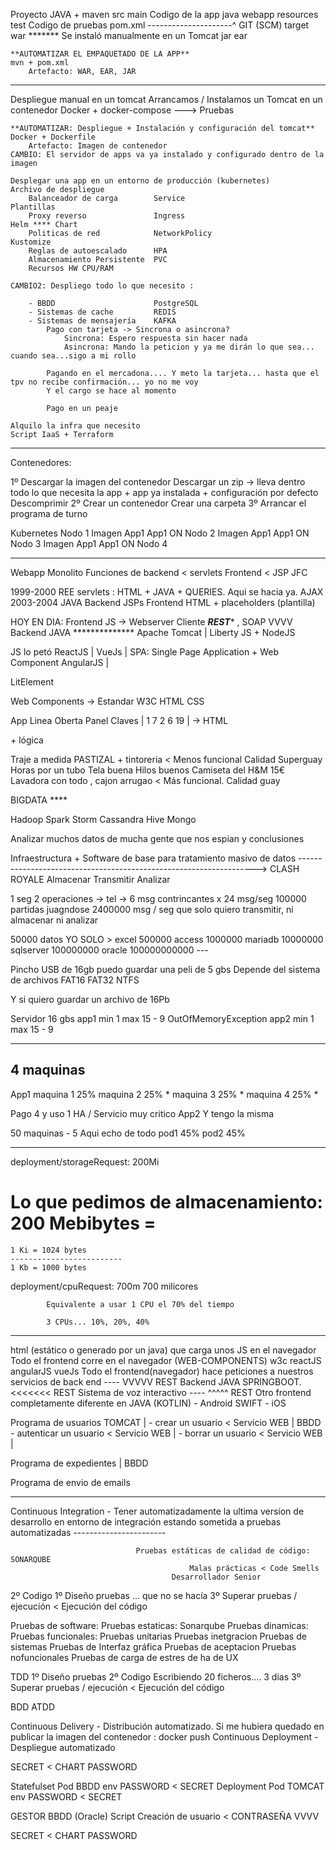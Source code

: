 Proyecto JAVA + maven
    src
        main    Codigo de la app
            java
            webapp
            resources
        test    Codigo de pruebas
    pom.xml
    ---------------------^ GIT (SCM)
    target
        war *******         Se instaló manualmente en un Tomcat
        jar
        ear
        
    **AUTOMATIZAR EL EMPAQUETADO DE LA APP**                                    mvn + pom.xml
        Artefacto: WAR, EAR, JAR
---
Despliegue manual en un tomcat
Arrancamos / Instalamos un Tomcat en un contenedor                              Docker + docker-compose ---> Pruebas

    **AUTOMATIZAR: Despliegue + Instalación y configuración del tomcat**        Docker + Dockerfile
        Artefacto: Imagen de contenedor
    CAMBIO: El servidor de apps va ya instalado y configurado dentro de la imagen
    
    Desplegar una app en un entorno de producción (kubernetes)                  Archivo de despliegue
        Balanceador de carga        Service                                     Plantillas
        Proxy reverso               Ingress                                         Helm **** Chart
        Politicas de red            NetworkPolicy                                   Kustomize
        Reglas de autoescalado      HPA
        Almacenamiento Persistente  PVC
        Recursos HW CPU/RAM
    
    CAMBIO2: Despliego todo lo que necesito :
    
        - BBDD                      PostgreSQL
        - Sistemas de cache         REDIS
        - Sistemas de mensajería    KAFKA
            Pago con tarjeta -> Sincrona o asincrona?
                Sincrona: Espero respuesta sin hacer nada
                Asincrona: Mando la peticion y ya me dirán lo que sea... cuando sea...sigo a mi rollo
            
            Pagando en el mercadona.... Y meto la tarjeta... hasta que el tpv no recibe confirmación... yo no me voy 
            Y el cargo se hace al momento
            
            Pago en un peaje
        
    Alquilo la infra que necesito                                               Script IaaS + Terraform
        
    
    
---
Contenedores:

1º Descargar la imagen del contenedor
    Descargar un zip -> lleva dentro todo lo que necesita la app + app ya instalada + configuración por defecto
    Descomprimir
2º Crear un contenedor
    Crear una carpeta
3º Arrancar el programa de turno    

    
    
    
Kubernetes
Nodo 1
    Imagen App1
        App1 ON
Nodo 2
    Imagen App1
        App1 ON
Nodo 3
    Imagen App1
        App1 ON
Nodo 4

----

Webapp
    Monolito
        Funciones de backend  < servlets
        Frontend < JSP JFC
        
1999-2000 REE servlets : HTML + JAVA + QUERIES.    Aqui se hacia ya.     AJAX
2003-2004        JAVA Backend
                 JSPs Frontend HTML + placeholders (plantilla)

HOY EN DIA:
    Frontend JS -> Webserver        Cliente
        ***REST**** , SOAP
            VVVV
    Backend  JAVA ************** Apache Tomcat | Liberty 
             JS + NodeJS

JS lo petó
    ReactJS     |
    VueJs       |   SPA: Single Page Application + Web Component
    AngularJS   |

LitElement

Web Components -> Estandar W3C
HTML
CSS


App Linea Oberta
        Panel Claves | 1 7 2 6 19 | -> HTML <div> + lógica


Traje a medida          PASTIZAL + tintoreria               < Menos funcional       Calidad Superguay
    Horas por un tubo
    Tela buena
    Hilos buenos
Camiseta del H&M        15€ Lavadora con todo , cajon arrugao  < Más funcional.     Calidad guay




BIGDATA ****

Hadoop
    Spark
    Storm
    Cassandra
    Hive
    Mongo

Analizar muchos datos de mucha gente que nos espian y conclusiones

Infraestructura + Software de base para tratamiento masivo de datos
-------------------------------------------------------------------> CLASH ROYALE
Almacenar
Transmitir
Analizar

1 seg 2 operaciones -> tel -> 6 msg contrincantes x 24 msg/seg
                                100000 partidas juagndose
                                2400000 msg / seg que solo quiero transmitir, ni almacenar ni analizar

50000 datos YO SOLO > excel
500000                access
1000000               mariadb
10000000              sqlserver
100000000             oracle
100000000000            ---


Pincho USB de 16gb puedo guardar una peli de 5 gbs 
Depende del sistema de archivos FAT16 FAT32 NTFS

Y si quiero guardar un archivo de 16Pb



Servidor 16 gbs
app1 min 1 max 15 - 9 OutOfMemoryException
app2 min 1 max 15 - 9


---

4 maquinas
-----------------------
App1
maquina 1 25%
maquina 2 25% *
maquina 3 25% *
maquina 4 25% *

Pago 4 y uso 1 HA / Servicio muy critico
App2
Y tengo la misma


50 maquinas - 5
Aqui echo de todo
pod1 45%
pod2 45%

---
deployment/storageRequest: 200Mi
# Lo que pedimos de almacenamiento: 200 Mebibytes = 

    1 Ki = 1024 bytes
    -------------------------
    1 Kb = 1000 bytes
    
deployment/cpuRequest: 700m
                       700 milicores

            Equivalente a usar 1 CPU el 70% del tiempo
            
            3 CPUs... 10%, 20%, 40%


-----

html  (estático o generado por un java) que carga unos JS en el navegador
Todo el frontend corre en el navegador (WEB-COMPONENTS)
                                            w3c
                                            reactJS
                                            angularJS
                                            vueJs
    Todo el frontend(navegador) hace peticiones a nuestros servicios de back end
----               VVVVV REST
            Backend JAVA SPRINGBOOT. <<<<<<< REST Sistema de voz interactivo
----               ^^^^^ REST
Otro frontend completamente diferente en JAVA (KOTLIN)  - Android
                                         SWIFT          - iOS
                                         
                                         
Programa de usuarios            TOMCAT              |
    - crear un usuario          < Servicio WEB      |   BBDD
    - autenticar un usuario     < Servicio WEB      |
    - borrar un usuario         < Servicio WEB      |
    
Programa de expedientes                             |   BBDD

Programa de envio de emails

----

Continuous Integration - Tener automatizadamente la ultima version de desarrollo 
en entorno de integración estando sometida a pruebas automatizadas
                                             -----------------------
                                             
                                Pruebas estáticas de calidad de código: SONARQUBE
                                            Malas prácticas < Code Smells
                                        Desarrollador Senior

2º Codigo
1º Diseño pruebas ... que no se hacía
3º Superar pruebas / ejecución < Ejecución del código


Pruebas de software:
    Pruebas estaticas: 
        Sonarqube
    Pruebas dinamicas:
        Pruebas funcionales:
            Pruebas unitarias
            Pruebas inetgracion
            Pruebas de sistemas
            Pruebas de Interfaz gráfica
            Pruebas de aceptacion
        Pruebas nofuncionales
            Pruebas de carga
            de estres
            de ha
            de UX

TDD 1º Diseño pruebas
    2º Codigo Escribiendo 20 ficheros.... 3 dias 
    3º Superar pruebas / ejecución < Ejecución del código

BDD
ATDD

Continuous Delivery   - Distribución automatizado.
    Si me hubiera quedado en publicar la imagen del contenedor : docker push
Continuous Deployment - Despliegue automatizado



SECRET              < CHART 
    PASSWORD
    
Statefulset
    Pod BBDD
        env
            PASSWORD < SECRET
Deployment
    Pod TOMCAT
        env
            PASSWORD < SECRET
            
GESTOR BBDD (Oracle)
    Script Creación de usuario < CONTRASEÑA
    VVVV

SECRET              < CHART 
    PASSWORD